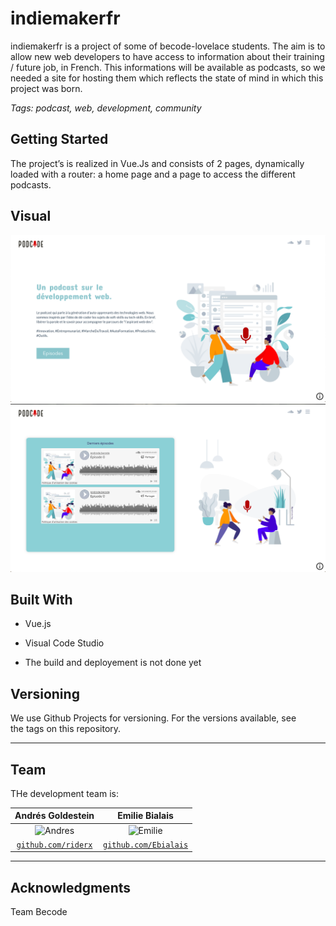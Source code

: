 # indiemakerfr

indiemakerfr is a project of some of becode-lovelace students. The aim is to allow new web developers to have access to information about their training / future job, in French. This informations will be available as podcasts, so we needed a site for hosting them which reflects the state of mind in which this project was born.

*Tags: podcast, web, development, community*

## Getting Started

The project’s is realized in Vue.Js and consists of 2 pages, dynamically loaded with a router: a home page and a page to access the different podcasts.

## Visual

![Laptop Home View](./images/Screenshot_Accueil.png)
![Laptop Podcasts View](./images/Screenshot_Episodes.png)

## Built With
- Vue.js  
- Visual Code Studio

- The build and deployement is not done yet

## Versioning
We use Github Projects for versioning. For the versions available, see the tags on this repository.

---

## Team

THe development team is: 


| Andrés Goldestein | Emilie Bialais | 
| :---: |:---:|
| ![Andres](https://avatars1.githubusercontent.com/u/46483156?s=400&v=4)| ![Emilie](https://avatars3.githubusercontent.com/u/46483146?s=460&v=4)| 
| <a href="https://github.com/riderx" target="_blank">`github.com/riderx`</a> | <a href="https://github.com/Ebialais" target="_blank">`github.com/Ebialais`</a> |

---

## Acknowledgments

Team Becode
